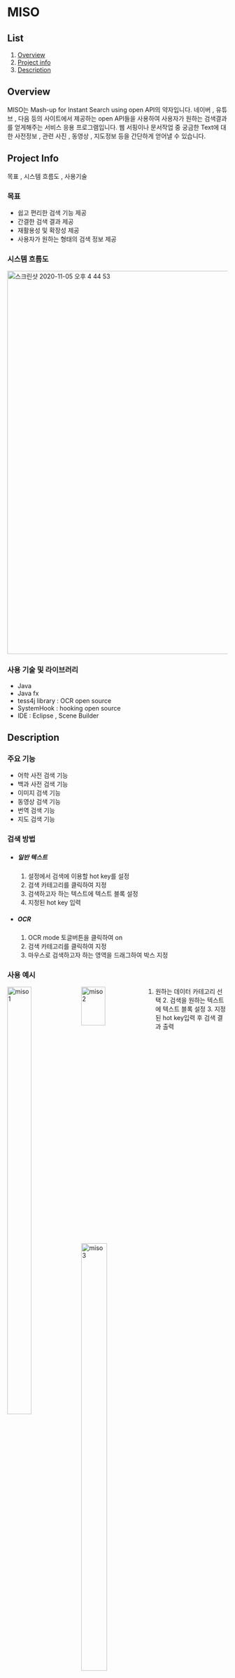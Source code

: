 # MISO

## List

1. [Overview](#overview)
2. [Project info](#project-info)
3. [Description](#description)



## Overview

MISO는 Mash-up for Instant Search using open API의 약자입니다. 네이버 , 유튜브 , 다음 등의 사이트에서 제공하는 open API들을 사용하여 사용자가 원하는 검색결과를 얻게해주는 서비스 응용 프로그램입니다. 웹 서핑이나 문서작업 중 궁금한 Text에 대한 사전정보 , 관련 사진 , 동영상 , 지도정보 등을 간단하게 얻어낼 수 있습니다. 



## Project Info

목표 , 시스템 흐름도 , 사용기술

### 목표

- 쉽고 편리한 검색 기능 제공
- 간결한 검색 결과 제공
- 재활용성 및 확장성 제공
- 사용자가 원하는 형태의 검색 정보 제공

### 시스템 흐름도

<img width="874" alt="스크린샷 2020-11-05 오후 4 44 53" src="https://user-images.githubusercontent.com/29722673/98215752-89569480-1f8b-11eb-893a-c908f97dc3a0.png">

### 사용 기술 및 라이브러리

- Java
- Java fx
- tess4j library : OCR open source
- SystemHook : hooking open source
- IDE : Eclipse , Scene Builder

## Description

### 주요 기능

- 어학 사전 검색 기능
- 백과 사전 검색 기능
- 이미지 검색 기능
- 동영상 검색 기능
- 번역 검색 기능
- 지도 검색 기능

### 검색 방법

- ##### 일반 텍스트

  1. 설정에서 검색에 이용할 hot key를 설정
  2. 검색 카테고리를 클릭하여 지정
  3. 검색하고자 하는 텍스트에 텍스트 블록 설정
  4. 지정된 hot key 입력

- ##### OCR

  1. OCR mode 토글버튼을 클릭하여 on
  2. 검색 카테고리를 클릭하여 지정
  3. 마우스로 검색하고자 하는 영역을 드래그하여 박스 지정



### 사용 예시

<img src="https://user-images.githubusercontent.com/29722673/98216052-e7837780-1f8b-11eb-8ecf-d8e0fc18f459.png" alt="miso1" width="33%" height="50%" align="left" /><img src="https://user-images.githubusercontent.com/29722673/98216217-1b5e9d00-1f8c-11eb-8c54-f036dae0ef5e.png" alt="miso2" width="33%" height="15%" align="left" /><img src="https://user-images.githubusercontent.com/29722673/98216301-37fad500-1f8c-11eb-9699-0719bd3b701c.png" alt="miso3" width="34%" height="50%" align="left" />     

1. 원하는 데이터 카테고리 선택          2. 검색을 원하는 텍스트에 텍스트 블록 설정         3. 지정된 hot key입력 후 검색 결과 출력
